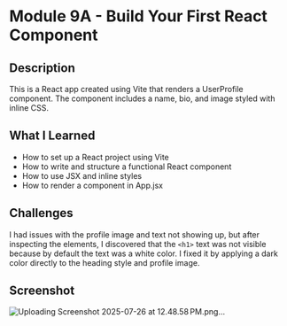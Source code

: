 # Module 9A - Build Your First React Component

## Description
This is a React app created using Vite that renders a UserProfile component. The component includes a name, bio, and image styled with inline CSS.

## What I Learned
- How to set up a React project using Vite
- How to write and structure a functional React component
- How to use JSX and inline styles
- How to render a component in App.jsx

## Challenges
I had issues with the profile image and text not showing up, but after inspecting the elements, I discovered that the `<h1>` text was not visible because by default the text was a white color. I fixed it by applying a dark color directly to the heading style and profile image.

## Screenshot
![Uploading Screenshot 2025-07-26 at 12.48.58 PM.png…]()

  
